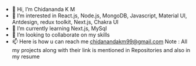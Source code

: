 - 👋 Hi, I’m Chidananda K M 
- 👀 I’m interested in React.js, Node.js, MongoDB, Javascript, Material UI, Antdesign, redux toolkit, Next.js, Chakra UI
- 🌱 I’m currently learning Next.js, MySql
- 💞️ I’m looking to collaborate on my skills
- 📫 Here is how u can reach me chidanandakm99@gmail.com
      Note : All my projects along with their link is mentioned in Repositories
             and also in my resume

<!---
Chidu47/Chidu47 is a ✨ special ✨ repository because its `README.md` (this file) appears on your GitHub profile.
You can click the Preview link to take a look at your changes.
--->
